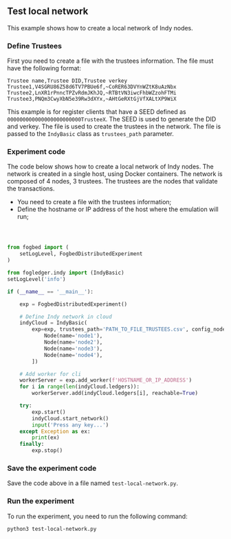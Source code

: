 ## Test local network

This example shows how to create a local network of Indy nodes.

### Define Trustees
First you need to create a file with the trustees information. The file must have the following format:

```csv	
Trustee name,Trustee DID,Trustee verkey
Trustee1,V4SGRU86Z58d6TV7PBUe6f,~CoRER63DVYnWZtK8uAzNbx
Trustee2,LnXR1rPnncTPZvRdmJKhJQ,~RTBtVN3iwcFhbWZzohFTMi
Trustee3,PNQm3CwyXbN5e39Rw3dXYx,~AHtGeRXtGjVfXALtXP9WiX
```

This example is for register clients that have a SEED defined as `000000000000000000000000TrusteeX`. The SEED is used to generate the DID and verkey. The file is used to create the trustees in the network. The file is passed to the `IndyBasic` class as `trustees_path` parameter.


### Experiment code

The code below shows how to create a local network of Indy nodes. The network is created in a single host, using Docker containers. The network is composed of 4 nodes, 3 trustees. The trustees are the nodes that validate the transactions. 

- You need to create a file with the trustees information;
- Define the hostname or IP address of the host where the emulation will run;

```py



from fogbed import (
    setLogLevel, FogbedDistributedExperiment
)

from fogledger.indy import (IndyBasic)
setLogLevel('info')

if (__name__ == '__main__'):

    exp = FogbedDistributedExperiment()

    # Define Indy network in cloud
    indyCloud = IndyBasic(
        exp=exp, trustees_path='PATH_TO_FILE_TRUSTEES.csv', config_nodes=[
            Node(name='node1'),
            Node(name='node2'),
            Node(name='node3'),
            Node(name='node4'),
        ])

    # Add worker for cli
    workerServer = exp.add_worker(f'HOSTNAME_OR_IP_ADDRESS')
    for i in range(len(indyCloud.ledgers)):
        workerServer.add(indyCloud.ledgers[i], reachable=True)

    try:
        exp.start()
        indyCloud.start_network()
        input('Press any key...')
    except Exception as ex:
        print(ex)
    finally:
        exp.stop()
```

### Save the experiment code

Save the code above in a file named `test-local-network.py`.

### Run the experiment

To run the experiment, you need to run the following command:

```bash
python3 test-local-network.py
```